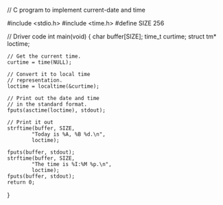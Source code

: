 // C program to implement current-date and time 

#include <stdio.h>
#include <time.h>
#define SIZE 256

// Driver code
int main(void)
{
	char buffer[SIZE];
	time_t curtime;
	struct tm* loctime;

	// Get the current time.
	curtime = time(NULL);

	// Convert it to local time
	// representation.
	loctime = localtime(&curtime);

	// Print out the date and time
	// in the standard format.
	fputs(asctime(loctime), stdout);

	// Print it out
	strftime(buffer, SIZE,
			"Today is %A, %B %d.\n",
			loctime);

	fputs(buffer, stdout);
	strftime(buffer, SIZE,
			"The time is %I:%M %p.\n",
			loctime);
	fputs(buffer, stdout);
	return 0;
}

